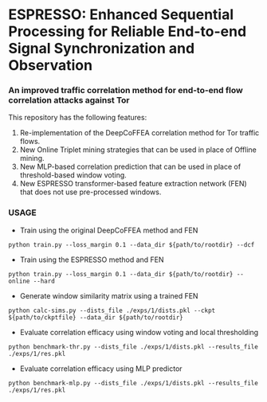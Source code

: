 # ESPRESSO: Enhanced Sequential Processing for Reliable End-to-end Signal Synchronization and Observation 

### An improved traffic correlation method for end-to-end flow correlation attacks against Tor

This repository has the following features:
1. Re-implementation of the DeepCoFFEA correlation method for Tor traffic flows.
2. New Online Triplet mining strategies that can be used in place of Offline mining.
3. New MLP-based correlation prediction that can be used in place of threshold-based window voting.
4. New ESPRESSO transformer-based feature extraction network (FEN) that does not use pre-processed windows.

### USAGE

- Train using the original DeepCoFFEA method and FEN
```
python train.py --loss_margin 0.1 --data_dir ${path/to/rootdir} --dcf 
```

- Train using the ESPRESSO method and FEN
```
python train.py --loss_margin 0.1 --data_dir ${path/to/rootdir} --online --hard
```

- Generate window similarity matrix using a trained FEN
```
python calc-sims.py --dists_file ./exps/1/dists.pkl --ckpt ${path/to/ckptfile} --data_dir ${path/to/rootdir}
```

- Evaluate correlation efficacy using window voting and local thresholding
```
python benchmark-thr.py --dists_file ./exps/1/dists.pkl --results_file ./exps/1/res.pkl
```

- Evaluate correlation efficacy using MLP predictor
```
python benchmark-mlp.py --dists_file ./exps/1/dists.pkl --results_file ./exps/1/res.pkl
```

